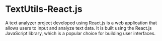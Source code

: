 # TextUtils-React.js
A text analyzer project developed using React.js is a web application that allows users to input and analyze text data. It is built using the React.js JavaScript library, which is a popular choice for building user interfaces.
